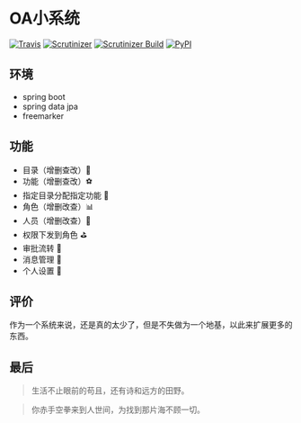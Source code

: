 # OA小系统
[![Travis](https://img.shields.io/travis/rust-lang/rust.svg)]()
[![Scrutinizer](https://img.shields.io/scrutinizer/g/filp/whoops.svg)]()
[![Scrutinizer Build](https://img.shields.io/scrutinizer/build/g/filp/whoops.svg)]()
[![PyPI](https://img.shields.io/pypi/dm/Django.svg)]()
## 环境
+ spring boot
+ spring data jpa
+ freemarker

## 功能
+ 目录（增删查改）:pushpin:
+ 功能（增删查改）:soccer:
+ 指定目录分配指定功能 :pencil:
+ 角色（增删改查）:bar_chart:
+ 人员（增删改查）:name_badge:
+ 权限下发到角色 :golf:
+ 审批流转 :dart:
+ 消息管理 :bicyclist:
+ 个人设置 :briefcase:

## 评价
作为一个系统来说，还是真的太少了，但是不失做为一个地基，以此来扩展更多的东西。

## 最后
> 生活不止眼前的苟且，还有诗和远方的田野。

> 你赤手空拳来到人世间，为找到那片海不顾一切。

